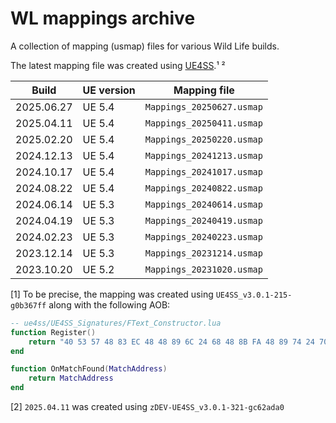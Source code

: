 # WL mappings archive

A collection of mapping (usmap) files for various Wild Life builds.

The latest mapping file was created using [UE4SS](https://github.com/UE4SS-RE/RE-UE4SS).¹ ²

| Build      | UE version | Mapping file              |
| ---------- | ---------- | ------------------------- |
| 2025.06.27 | UE 5.4     | `Mappings_20250627.usmap` |
| 2025.04.11 | UE 5.4     | `Mappings_20250411.usmap` |
| 2025.02.20 | UE 5.4     | `Mappings_20250220.usmap` |
| 2024.12.13 | UE 5.4     | `Mappings_20241213.usmap` |
| 2024.10.17 | UE 5.4     | `Mappings_20241017.usmap` |
| 2024.08.22 | UE 5.4     | `Mappings_20240822.usmap` |
| 2024.06.14 | UE 5.3     | `Mappings_20240614.usmap` |
| 2024.04.19 | UE 5.3     | `Mappings_20240419.usmap` |
| 2024.02.23 | UE 5.3     | `Mappings_20240223.usmap` |
| 2023.12.14 | UE 5.3     | `Mappings_20231214.usmap` |
| 2023.10.20 | UE 5.2     | `Mappings_20231020.usmap` |

[1] To be precise, the mapping was created using `UE4SS_v3.0.1-215-g0b367ff` along with the following AOB:

```lua
-- ue4ss/UE4SS_Signatures/FText_Constructor.lua
function Register()
    return "40 53 57 48 83 EC 48 48 89 6C 24 68 48 8B FA 48 89 74 24 70 48 8B D9 33 F6 4C 89 74 24 40 83 7A 08 01 89 74 24 60 ?? ?? ?? ?? ?? ?? ?? 48 8B F0 48 8B 38 48 85 FF ?? ?? 48 8B 17 48 8B CF"
end

function OnMatchFound(MatchAddress)
    return MatchAddress
end
```

[2] `2025.04.11` was created using `zDEV-UE4SS_v3.0.1-321-gc62ada0`
